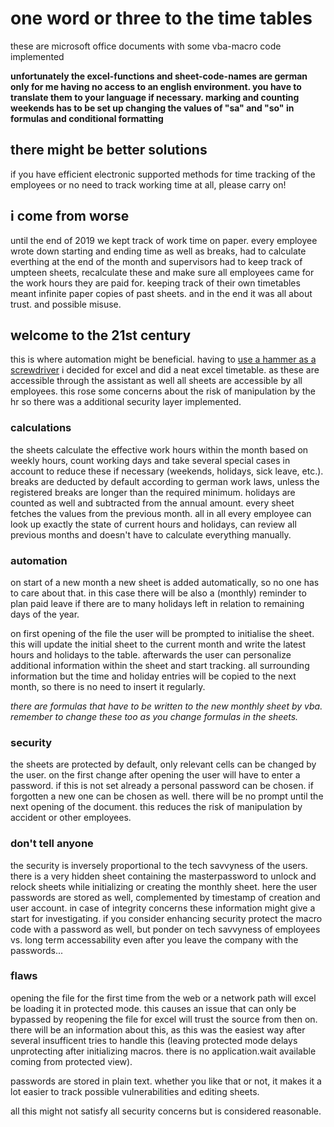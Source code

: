 # one word or three to the time tables

these are microsoft office documents with some vba-macro code implemented

**unfortunately the excel-functions and sheet-code-names are german only for me having no access to an english environment. you have to translate them to your language if necessary. marking and counting weekends has to be set up changing the values of "sa" and "so" in formulas and conditional formatting**

## there might be better solutions
if you have efficient electronic supported methods for time tracking of the employees or no need to track working time at all, please carry on!

## i come from worse
until the end of 2019 we kept track of work time on paper. every employee wrote down starting and ending time as well as breaks, had to calculate everthing at the end of the month and supervisors had to keep track of umpteen sheets, recalculate these and make sure all employees came for the work hours they are paid for. keeping track of their own timetables meant infinite paper copies of past sheets. and in the end it was all about trust. and possible misuse.

## welcome to the 21st century
this is where automation might be beneficial. having to [use a hammer as a screwdriver](https://github.com/erroronline1/qualitymanagement#use-case) i decided for excel and did a neat excel timetable. as these are accessible through the assistant as well all sheets are accessible by all employees. this rose some concerns about the risk of manipulation by the hr so there was a additional security layer implemented.

### calculations
the sheets calculate the effective work hours within the month based on weekly hours, count working days and take several special cases in account to reduce these if necessary (weekends, holidays, sick leave, etc.). breaks are deducted by default according to german work laws, unless the registered breaks are longer than the required minimum. holidays are counted as well and subtracted from the annual amount. every sheet fetches the values from the previous month.
all in all every employee can look up exactly the state of current hours and holidays, can review all previous months and doesn't have to calculate everything manually.

### automation
on start of a new month a new sheet is added automatically, so no one has to care about that. in this case there will be also a (monthly) reminder to plan paid leave if there are to many holidays left in relation to remaining days of the year.

on first opening of the file the user will be prompted to initialise the sheet. this will update the initial sheet to the current month and write the latest hours and holidays to the table. afterwards the user can personalize additional information within the sheet and start tracking. all surrounding information but the time and holiday entries will be copied to the next month, so there is no need to insert it regularly.

*there are formulas that have to be written to the new monthly sheet by vba. remember to change these too as you change formulas in the sheets.*

### security
the sheets are protected by default, only relevant cells can be changed by the user. on the first change after opening the user will have to enter a password. if this is not set already a personal password can be chosen. if forgotten a new one can be chosen as well. there will be no prompt until the next opening of the document. this reduces the risk of manipulation by accident or other employees.

### don't tell anyone
the security is inversely proportional to the tech savvyness of the users. there is a very hidden sheet containing the masterpassword to unlock and relock sheets while initializing or creating the monthly sheet.
here the user passwords are stored as well, complemented by timestamp of creation and user account. in case of integrity concerns these information might give a start for investigating. if you consider enhancing security protect the macro code with a password as well, but ponder on tech savvyness of employees vs. long term accessability even after you leave the company with the passwords...

### flaws
opening the file for the first time from the web or a network path will excel be loading it in protected mode. this causes an issue that can only be bypassed by reopening the file for excel will trust the source from then on. there will be an information about this, as this was the easiest way after several insufficent tries to handle this (leaving protected mode delays unprotecting after initializing macros. there is no application.wait available coming from protected view).

passwords are stored in plain text. whether you like that or not, it makes it a lot easier to track possible vulnerabilities and editing sheets.

all this might not satisfy all security concerns but is considered reasonable.